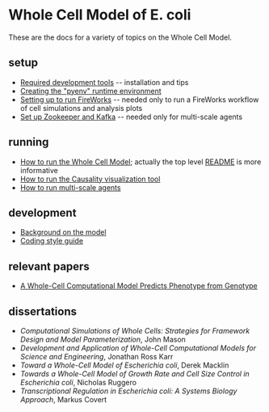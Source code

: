 # Whole Cell Model of E. coli

These are the docs for a variety of topics on the Whole Cell Model.

## setup

* [Required development tools](dev-tools.md) -- installation and tips
* [Creating the "pyenv" runtime environment](create-pyenv.md)
* [Setting up to run FireWorks](../wholecell/fireworks/README.md) -- needed only to run a FireWorks workflow of cell simulations and analysis plots
* [Set up Zookeeper and Kafka](../agent/README.md) -- needed only for multi-scale agents

## running

* [How to run the Whole Cell Model](run.md); actually the top level [README](../README.md) is more informative
* [How to run the Causality visualization tool](https://github.com/CovertLab/causality)
* [How to run multi-scale agents](../environment/README.md)

## development

* [Background on the model](background.md)
* [Coding style guide](style-guide.md)

## relevant papers

* [A Whole-Cell Computational Model Predicts Phenotype from Genotype](https://www.cell.com/cell/abstract/S0092-8674(12)00776-3)

## dissertations
* _Computational Simulations of Whole Cells: Strategies for Framework Design and Model Parameterization_, John Mason
* _Development and Application of Whole-Cell Computational Models for Science and Engineering_, Jonathan Ross Karr
* _Toward a Whole-Cell Model of Escherichia coli_, Derek Macklin
* _Towards a Whole-Cell Model of Growth Rate and Cell Size Control in Escherichia coli_, Nicholas Ruggero
* _Transcriptional Regulation in Escherichia coli: A Systems Biology Approach_, Markus Covert
